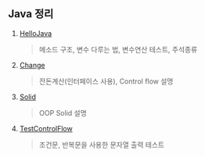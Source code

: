 ## Java 정리

1. [HelloJava](https://github.com/mnisdh/Android/tree/master/java/HelloJava)
	> 메소드 구조, 변수 다루는 법, 변수연산 테스트, 주석종류

2. [Change](https://github.com/mnisdh/Android/tree/master/java/Change)
	> 잔돈계산(인터페이스 사용), Control flow 설명

3. [Solid](https://github.com/mnisdh/Android/tree/master/java/Solid)
	> OOP Solid 설명

4. [TestControlFlow](https://github.com/mnisdh/Android/tree/master/java/TestControlFlow)
	> 조건문, 반복문을 사용한 문자열 출력 테스트
